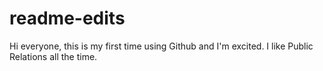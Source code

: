 # readme-edits

Hi everyone, this is my first time using Github and I'm excited. 
I like Public Relations all the time. 
